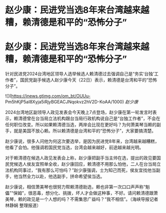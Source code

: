 # 赵少康：民进党当选8年来台湾越来越糟，赖清德是和平的“恐怖分子”

# 赵少康：民进党当选8年来台湾越来越糟，赖清德是和平的“恐怖分子”

针对民进党2024台湾地区领导人选举候选人赖清德过去强调自己是“务实‘台独’工作者”，国民党副手候选人赵少康今天（22日）表示，赖清德是台湾和平的“恐怖分子”。

![](https://inews.gtimg.com/om_bt/OUUu-
Pm5hKjP5aI8Xyja5iRjyBGEACJNqokvz2hV2D-KoAA/1000) _赵少康_

2024台湾地区副领导人政见发表会今天晚上7点登场，赵少康在第一轮发言时表示，赖清德曾在台当局立法机构跟台当局行政机构说自己是“台独工作者”，不会在任何职位改变。所以如果赖清德当选，两岸会比现在更好吗？为何萧美琴当赖的副手，就是美国不放心赖。所以赖清德是台湾和平的“恐怖分子”，大家要搞清楚。

赵少康说，很多人问他为何这次要选举，是因为民进党8年来，台湾越来越糟糕，他看了会怕。他强调若国民党当选，台湾会越来越好，前途越来越光明。

对于赖清德在候选人政见发表会上称，赵少康把副手当主帅在选，提出的政见要国民党候选人侯友宜照单全收，赵少康回应，赖清德不用那么怕他，二人在台当局立法机构同事过，“我有那么可怕吗？”赵少康强调，士为知己而死，侯友宜找他当副手，他当然全力以赴，他选副手，拼命希望侯当选。

赵少康说，相信萧美琴也很努力帮赖清德助选，赖也非第一次口口声声称“魁儡”“保姆”，很恶毒，想分化、挑拨，坏人才会做这种事，不好。请问赖清德跟萧美琴，赖的政见是一个人想的吗？不需集思广益吗？“我不相信”。（海峡导报记者
林静娴 整理报道）

